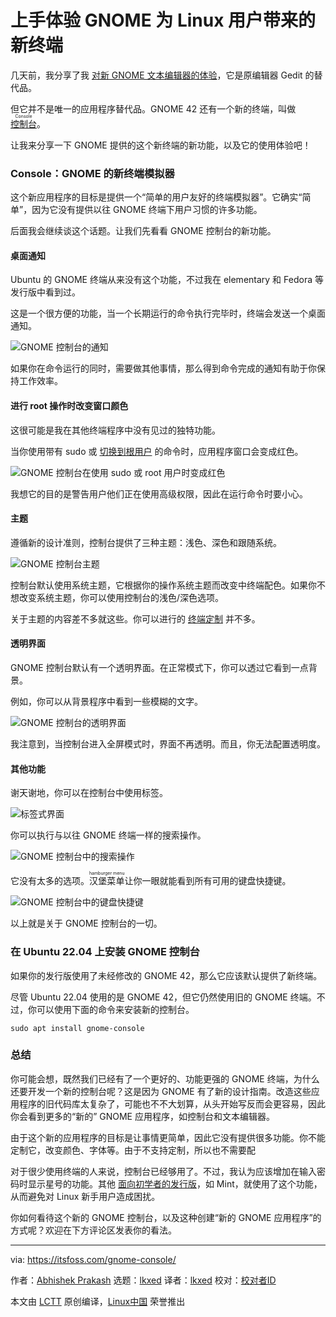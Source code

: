[#]: subject: "Hands On With GNOME’s New Terminal for Linux Users"
[#]: via: "https://itsfoss.com/gnome-console/"
[#]: author: "Abhishek Prakash https://itsfoss.com/author/abhishek/"
[#]: collector: "lkxed"
[#]: translator: "lkxed"
[#]: reviewer: " "
[#]: publisher: " "
[#]: url: " "

上手体验 GNOME 为 Linux 用户带来的新终端
======

几天前，我分享了我 [对新 GNOME 文本编辑器的体验][1]，它是原编辑器 Gedit 的替代品。

但它并不是唯一的应用程序替代品。GNOME 42 还有一个新的终端，叫做 [<ruby>控制台<rt>Console</rt></ruby>][2]。

让我来分享一下 GNOME 提供的这个新终端的新功能，以及它的使用体验吧！

### Console：GNOME 的新终端模拟器

这个新应用程序的目标是提供一个“简单的用户友好的终端模拟器”。它确实“简单”，因为它没有提供以往 GNOME 终端下用户习惯的许多功能。

后面我会继续谈这个话题。让我们先看看 GNOME 控制台的新功能。

#### 桌面通知

Ubuntu 的 GNOME 终端从来没有这个功能，不过我在 elementary 和 Fedora 等发行版中看到过。

这是一个很方便的功能，当一个长期运行的命令执行完毕时，终端会发送一个桌面通知。

![GNOME 控制台的通知][3]

如果你在命令运行的同时，需要做其他事情，那么得到命令完成的通知有助于你保持工作效率。

#### 进行 root 操作时改变窗口颜色

这很可能是我在其他终端程序中没有见过的独特功能。

当你使用带有 sudo 或 [切换到根用户][4] 的命令时，应用程序窗口会变成红色。

![GNOME 控制台在使用 sudo 或 root 用户时变成红色][5]

我想它的目的是警告用户他们正在使用高级权限，因此在运行命令时要小心。

#### 主题

遵循新的设计准则，控制台提供了三种主题：浅色、深色和跟随系统。

![GNOME 控制台主题][6]

控制台默认使用系统主题，它根据你的操作系统主题而改变中终端配色。如果你不想改变系统主题，你可以使用控制台的浅色/深色选项。

关于主题的内容差不多就这些。你可以进行的 [终端定制][7] 并不多。

#### 透明界面

GNOME 控制台默认有一个透明界面。在正常模式下，你可以透过它看到一点背景。

例如，你可以从背景程序中看到一些模糊的文字。

![GNOME 控制台的透明界面][8]

我注意到，当控制台进入全屏模式时，界面不再透明。而且，你无法配置透明度。

#### 其他功能

谢天谢地，你可以在控制台中使用标签。

![标签式界面][9]

你可以执行与以往 GNOME 终端一样的搜索操作。

![GNOME 控制台中的搜索操作][10]

它没有太多的选项。<ruby>汉堡菜单<rt>hamburger menu</rt></ruby>让你一眼就能看到所有可用的键盘快捷键。

![GNOME 控制台中的键盘快捷键][11]

以上就是关于 GNOME 控制台的一切。

### 在 Ubuntu 22.04 上安装 GNOME 控制台

如果你的发行版使用了未经修改的 GNOME 42，那么它应该默认提供了新终端。

尽管 Ubuntu 22.04 使用的是 GNOME 42，但它仍然使用旧的 GNOME 终端。不过，你可以使用下面的命令来安装新的控制台。

```shell
sudo apt install gnome-console
```

### 总结

你可能会想，既然我们已经有了一个更好的、功能更强的 GNOME 终端，为什么还要开发一个新的控制台呢？这是因为 GNOME 有了新的设计指南。改造这些应用程序的旧代码库太复杂了，可能也不不大划算，从头开始写反而会更容易，因此你会看到更多的“新的” GNOME 应用程序，如控制台和文本编辑器。

由于这个新的应用程序的目标是让事情更简单，因此它没有提供很多功能。你不能定制它，改变颜色、字体等。由于不支持定制，所以也不需要配

对于很少使用终端的人来说，控制台已经够用了。不过，我认为应该增加在输入密码时显示星号的功能。其他 [面向初学者的发行版][12]，如 Mint，就使用了这个功能，从而避免对 Linux 新手用户造成困扰。

你如何看待这个新的 GNOME 控制台，以及这种创建“新的 GNOME 应用程序”的方式呢？欢迎在下方评论区发表你的看法。

--------------------------------------------------------------------------------

via: https://itsfoss.com/gnome-console/

作者：[Abhishek Prakash][a]
选题：[lkxed][b]
译者：[lkxed](https://github.com/lkxed)
校对：[校对者ID](https://github.com/校对者ID)

本文由 [LCTT](https://github.com/LCTT/TranslateProject) 原创编译，[Linux中国](https://linux.cn/) 荣誉推出

[a]: https://itsfoss.com/author/abhishek/
[b]: https://github.com/lkxed
[1]: https://itsfoss.com/gnome-text-editor/
[2]: https://gitlab.gnome.org/GNOME/console
[3]: https://itsfoss.com/wp-content/uploads/2022/04/notification-from-gnome-console.png
[4]: https://itsfoss.com/root-user-ubuntu/
[5]: https://itsfoss.com/wp-content/uploads/2022/04/GNOME-Console-turns-red-when-using-sudo-or-root-800x442.webp
[6]: https://itsfoss.com/wp-content/uploads/2022/04/themes-gnome-console.png
[7]: https://itsfoss.com/customize-linux-terminal/
[8]: https://itsfoss.com/wp-content/uploads/2022/04/transparent-gnome-console.png
[9]: https://itsfoss.com/wp-content/uploads/2022/04/tabs-GNOME-Console.png
[10]: https://itsfoss.com/wp-content/uploads/2022/04/search-GNOME-Console.png
[11]: https://itsfoss.com/wp-content/uploads/2022/04/keyboard-shortcuts-gnome-console.png
[12]: https://itsfoss.com/best-linux-beginners/
